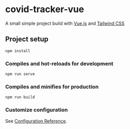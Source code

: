 # covid-tracker-vue

A small simple project build with [Vue.js](https://vuejs.org/) and [Tailwind CSS](https://tailwindcss.com/)

## Project setup
```
npm install
```

### Compiles and hot-reloads for development
```
npm run serve
```

### Compiles and minifies for production
```
npm run build
```

### Customize configuration
See [Configuration Reference](https://cli.vuejs.org/config/).
